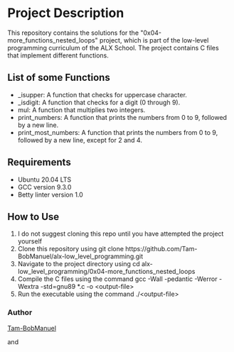 <h1>Project Description</h1>
    <p>This repository contains the solutions for the "0x04-more_functions_nested_loops" project, which is part of the low-level programming curriculum of the ALX School. The project contains C files that implement different functions.</p>
    <h2>List of some Functions</h2>
    <ul>
      <li>_isupper: A function that checks for uppercase character.</li>
      <li>_isdigit: A function that checks for a digit (0 through 9).</li>
      <li>mul: A function that multiplies two integers.</li>
      <li>print_numbers: A function that prints the numbers from 0 to 9, followed by a new line.</li>
      <li>print_most_numbers: A function that prints the numbers from 0 to 9, followed by a new line, except for 2 and 4.</li>
    </ul>
    <h2>Requirements</h2>
    <ul>
      <li>Ubuntu 20.04 LTS</li>
      <li>GCC version 9.3.0</li>
      <li>Betty linter version 1.0</li>
    </ul>
    <h2>How to Use</h2>
    <ol>
      <li> I do not suggest cloning this repo until you have attempted the project yourself</li>
      <li>Clone this repository using git clone https://github.com/Tam-BobManuel/alx-low_level_programming.git</li>
      <li>Navigate to the project directory using cd alx-low_level_programming/0x04-more_functions_nested_loops</li>
      <li>Compile the C files using the command gcc -Wall -pedantic -Werror -Wextra -std=gnu89 *.c -o &lt;output-file&gt;</li>
      <li>Run the executable using the command ./&lt;output-file&gt;</li>
    </ol>
    <h3>Author</h3>
    <p><a href="https://github.com/Tam-BobManuel">Tam-BobManuel</a></p> and <p> <a href="https://www.alxafrica.com"></a></p>
